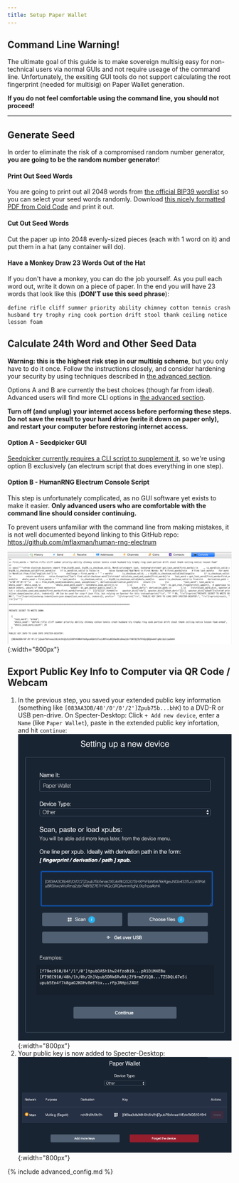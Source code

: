 ```yaml
---
title: Setup Paper Wallet
---
```


## Command Line Warning!
The ultimate goal of this guide is to make sovereign multisig easy for non-technical users via normal GUIs and not require useage of the command line.
Unfortunately, the exsiting GUI tools do not support calculating the root fingerprint (needed for multisig) on Paper Wallet generation.

**If you do not feel comfortable using the command line, you should not proceed!**

---

## Generate Seed
In order to eliminate the risk of a compromised random number generator, **you are going to be the random number generator**!

#### Print Out Seed Words

You are going to print out all 2048 words from [the official BIP39 wordlist](https://github.com/bitcoin/bips/blob/master/bip-0039/english.txt) so you can select your seed words randomly.
Download [this nicely formatted PDF from Cold Code](/assets/guide/cold_code_bip39_wordlist.pdf) and print it out.

#### Cut Out Seed Words
Cut the paper up into 2048 evenly-sized pieces (each with 1 word on it) and put them in a hat (any container will do).

#### Have a Monkey Draw 23 Words Out of the Hat
If you don't have a monkey, you can do the job yourself.
As you pull each word out, write it down on a piece of paper.
In the end you will have 23 words that look like this (**DON'T use this seed phrase**):
```
define rifle cliff summer priority ability chimney cotton tennis crash husband try trophy ring cook portion drift stool thank ceiling notice lesson foam
```

## Calculate 24th Word and Other Seed Data

**Warning: this is the highest risk step in our multisig scheme**, but you only have to do it once.
Follow the instructions closely, and consider hardening your security by using techniques described in [the advanced section](paper-advanced).

Options A and B are currently the best choices (though far from ideal).
Advanced users will find more CLI options in [the advanced section](paper-advanced).

**Turn off (and unplug) your internet access before performing these steps.**
**Do not save the result to your hard drive (write it down on paper only), and restart your computer before restoring internet access.**

#### Option A - Seedpicker GUI
[Seedpicker currently requires a CLI script to supplement it](https://github.com/merland/seedpicker/issues/23), so we're using option B exclusively (an electrum script that does everything in one step).

#### Option B - HumanRNG Electrum Console Script
This step is unfortunately complicated, as no GUI software yet exists to make it easier.
**Only advanced users who are comfortable with the command line should consider continuing.**

To prevent users unfamiliar with the command line from making mistakes, it is not well documented beyond linking to this GitHub repo:  
<https://github.com/mflaxman/human-rng-electrum>

![](/assets/img/setup-paper-calculate-seed.png){:width="800px"}

## Export Public Key Info to Computer via QR Code / Webcam
1. In the previous step, you saved your extended public key information (something like `[083AA3DB/48'/0'/0'/2']Zpub75b...bhK`) to a DVD-R or USB pen-drive.
On Specter-Desktop: Click `+ Add new device`, enter a `Name` (like `Paper Wallet`), paste in the extended public key infortation, and hit `continue`:  
![](/assets/img/setup-paper-specter-input.png){:width="800px"}  
2. Your public key is now added to Specter-Desktop:  
![](/assets/img/setup-paper-display-pubkey.png){:width="800px"}  


{% include advanced_config.md %}
